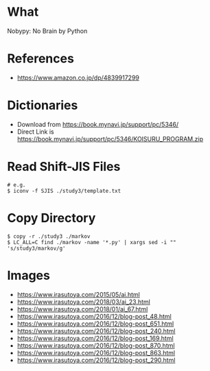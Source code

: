 # What

Nobypy: No Brain by Python

# References

- https://www.amazon.co.jp/dp/4839917299

# Dictionaries

- Download from https://book.mynavi.jp/support/pc/5346/
- Direct Link is https://book.mynavi.jp/support/pc/5346/KOISURU_PROGRAM.zip

# Read Shift-JIS Files

```
# e.g.
$ iconv -f SJIS ./study3/template.txt
```

# Copy Directory

```
$ copy -r ./study3 ./markov
$ LC_ALL=C find ./markov -name '*.py' | xargs sed -i "" 's/study3/markov/g'
```

# Images

- https://www.irasutoya.com/2015/05/ai.html
- https://www.irasutoya.com/2018/03/ai_23.html
- https://www.irasutoya.com/2018/01/ai_67.html
- https://www.irasutoya.com/2016/12/blog-post_48.html
- https://www.irasutoya.com/2016/12/blog-post_651.html
- https://www.irasutoya.com/2016/12/blog-post_240.html
- https://www.irasutoya.com/2016/12/blog-post_169.html
- https://www.irasutoya.com/2016/12/blog-post_870.html
- https://www.irasutoya.com/2016/12/blog-post_863.html
- https://www.irasutoya.com/2016/12/blog-post_290.html

